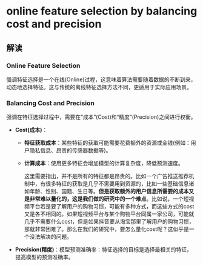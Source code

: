 # online feature selection by balancing cost and precision
## 解读
### Online Feature Selection
强调特征选择是一个在线(Online)过程，这意味着算法需要随着数据的不断到来，动态地选择特征。这与传统的离线特征选择方法不同，更适用于实际应用场景。

### Balancing Cost and Precision
强调在特征选择过程中，需要在“成本”(Cost)和“精度”(Precision)之间进行权衡。
- **Cost(成本)**：
  - **特征获取成本**：某些特征的获取可能需要花费额外的资源或金钱(例如：用户隐私信息、昂贵的传感器数据等)。
  - **计算成本**：使用更多特征会增加模型的计算复杂度，降低预测速度。
    
    这里需要指出，并不是所有的特征都是昂贵的。比如一个广告推送推荐机制中，有很多特征的获取是几乎不需要用到资源的，比如一些基础信息诸如年龄、性别、国籍、生日等。**但是获取额外的用户信息所需要的成本又是非常难以量化的，这是我们做的研究中的一个难点**。比如说，一个短视频平台若是要了解用户的购物习惯，可能有多种方式，而这些方式的cost又是各不相同的。如果短视频平台与某个购物平台同属一家公司，可能就几乎不需要什么cost，但是如果抖音要从淘宝那里了解用户的购物习惯，那就非常困难了。那么在我们的研究中，要怎么量化cost呢？这似乎是一个没法解决的问题。
- **Precision(精度)**：模型预测准确率：特征选择的目标是选择最相关的特征，提高模型的预测准确率。 
